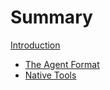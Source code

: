 # Summary

[Introduction](./introduction.md)

- [The Agent Format](./the-agent-format.md)
- [Native Tools](./native-tools.md)
